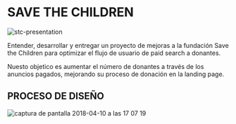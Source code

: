 # SAVE THE CHILDREN
![stc-presentation](https://user-images.githubusercontent.com/32856133/38584082-d4ceace0-3cda-11e8-9b96-d1f10af0a17f.jpg)

Entender, desarrollar y entregar un proyecto de mejoras a la fundación Save the Children para optimizar el flujo de usuario de paid search a donantes.

Nuesto objetico es aumentar el número de donantes a través de los anuncios pagados, mejorando su proceso de donación en la landing page.

## PROCESO DE DISEÑO
![captura de pantalla 2018-04-10 a las 17 07 19](https://user-images.githubusercontent.com/32856133/38586121-27f602ea-3ce2-11e8-9693-53c1618bd661.png)

